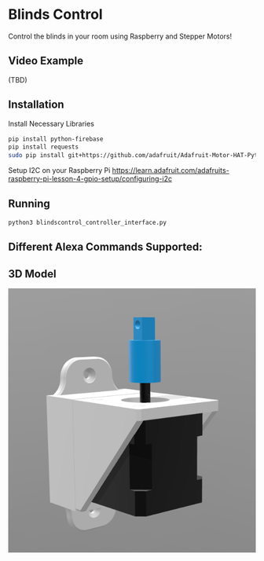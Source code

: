 # Blinds Control
Control the blinds in your room using Raspberry and Stepper Motors!

<!-- ![Hardware](https://github.com/NickEngmann/BlindsControl/blob/raspberrypi/img/1.jpg) -->

## Video Example
(TBD) </br>

## Installation
Install Necessary Libraries
```bash
pip install python-firebase
pip install requests
sudo pip install git+https://github.com/adafruit/Adafruit-Motor-HAT-Python-Library
```

Setup I2C on your Raspberry Pi
https://learn.adafruit.com/adafruits-raspberry-pi-lesson-4-gpio-setup/configuring-i2c

## Running
```bash
python3 blindscontrol_controller_interface.py
```

## Different Alexa Commands Supported:

## 3D Model
![3DModel](https://github.com/NickEngmann/BlindsControl/blob/master/model/3DModel.png)